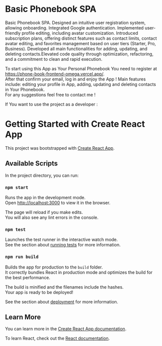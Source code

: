 # Basic Phonebook SPA
Basic Phonebook SPA.
Designed an intuitive user registration system, allowing onboarding. Integrated Google authentication. Implemented user-friendly profile editing, including avatar customization. Introduced subscription plans, offering distinct features such as contact limits, contact avatar editing, and favorites management based on user tiers (Starter, Pro, Business). Developed all main functionalities for adding, updating, and deleting contacts.Elevated code quality through optimization, refactoring, and a commitment to clean and rapid execution.

To start using this App as Your Personal Phonebook You need to register at https://phone-book-frontend-omega.vercel.app/. <br>
 After that confirm your email, log in and enjoy the App ! 
Main features include: editing your profile in App, adding, updating and deleting contacts in Your Phonebook. <br>
For any suggestions feel free to contact me !  

If You want to use the project as a developer : <br>
# Getting Started with Create React App

This project was bootstrapped with [Create React App](https://github.com/facebook/create-react-app).

## Available Scripts

In the project directory, you can run:

### `npm start`

Runs the app in the development mode.\
Open [http://localhost:3000](http://localhost:3000) to view it in the browser.

The page will reload if you make edits.\
You will also see any lint errors in the console.

### `npm test`

Launches the test runner in the interactive watch mode.\
See the section about [running tests](https://facebook.github.io/create-react-app/docs/running-tests) for more information.

### `npm run build`

Builds the app for production to the `build` folder.\
It correctly bundles React in production mode and optimizes the build for the best performance.

The build is minified and the filenames include the hashes.\
Your app is ready to be deployed!

See the section about [deployment](https://facebook.github.io/create-react-app/docs/deployment) for more information.



## Learn More

You can learn more in the [Create React App documentation](https://facebook.github.io/create-react-app/docs/getting-started).

To learn React, check out the [React documentation](https://reactjs.org/).
